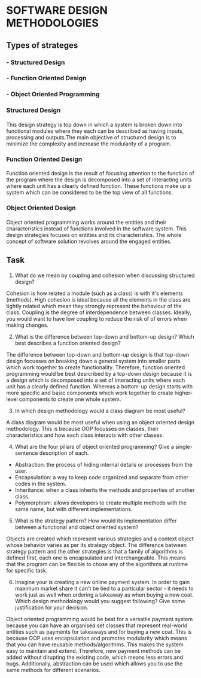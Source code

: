 # SOFTWARE DESIGN METHODOLOGIES

## Types of strateges 

### - Structured Design
### - Function Oriented Design
### - Object Oriented Programming

### Structured Design

#### 
This design strategy is top down in which a system is broken down
into functional modules where they each can be described as having 
inputs, processing and outputs.The main objective of structured 
design is to minimize the complexity and increase the modularity 
of a program.

### Function Oriented Design

####
Function oriented design is the result of focusing attention to 
the function of the program where the design is decomposed into 
a set of interacting units where each unit has a clearly defined 
function. These functions make up a system which can be 
considered to be the top view of all functions.

### Object Oriented Design

####
Object oriented programming works around the entities and their 
characteristics instead of functions involved in the software 
system. This design strategies focuses on entities and its 
characteristics. The whole concept of software solution 
revolves around the engaged entities.


## Task

####
1. What do we mean by coupling and cohesion when discussing structured design?

Cohesion is how related a module (such as a class) is with it's elements (methods).
High cohesion is ideal because all the elements in the class are tightly 
related which mean they strongly represent the behaviour of the class.
Coupling is the degree of interdependence between classes. Ideally, you would want
to have low coupling to reduce the risk of of errors when making changes.

2. What is the difference between top-down and bottom-up design? Which best describes a function oriented design?

The difference between top-down and bottom-up design is that top-down design focusses 
on breaking down a general system into smaller parts which work together to create functionality. 
Therefore, function oriented programming would be best desrcribed by a top-down design because it is 
a design which is decomposed into a set of interacting units where each unit has a clearly defined function. 
Whereas a bottom-up design starts with more specific and basic components which work together to create 
higher-level components to create one whole system. 

3. In which design methodology would a class diagram be most useful?

A class diagram would be most useful when using an object oriented design methodology. This is because
OOP focusses on classes, their characteristics and how each class interacts with other classes.

4. What are the four pillars of object oriented programming? Give a single-sentence description of each.

- Abstraction: the process of hiding internal details or processes from the user.
- Encapsulation: a way to keep code organized and separate from other codes in the system.
- Inheritance: when a class inherits the methods and properties of another class.
- Polymorphism: allows developers to create multiple methods with the same name, but with different implementations.

5. What is the strategy pattern? How would its implementation differ between a functional and object oriented system?

Objects are created which represent various strategies and a context object whose behavior varies as per its strategy object. The difference between strategy pattern and the other strategies is that a family of algorithms is defined first, each one is encapsulated and interchangeable. This means that the program can be flexible to chose any of the algorithms at runtime for specific task.


6. Imagine your is creating a new online payment system. In order to gain maximum market share it can't be tied to a particular sector - it needs to work just as well when ordering a takeaway as when buying a new coat. Which design methodology would you suggest following? Give some justification for your decision.

Object oriented programming would be best for a versatile payment system because you can have an organised set classes that represent real-world entities such as payments for takeaways and for buying a new coat. This is because OOP uses encapsulation and promotes modularity which means that you can have reusable methods/algorithms. This makes the system easy to maintain and extend. Therefore, new payment methods can be added without dirupting the existing code, which means less errors and bugs. Additionally, abstraction can be used which allows you to use the same methods for different scenarios.


